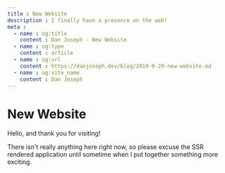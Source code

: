 ```yaml
---
title : New Website
description : I finally have a presence on the web!
meta :
  - name : og:title
    content : Dan Joseph - New Website
  - name : og:type
    content : article
  - name : og:url
    content : https://danjoseph.dev/blog/2019-9-29-new-website.md
  - name : og:site_name
    content : Dan Joseph
---
```

# New Website

Hello, and thank you for visiting!

There isn't really anything here right now, so please excuse the SSR rendered application until sometime when I put together something more exciting.
